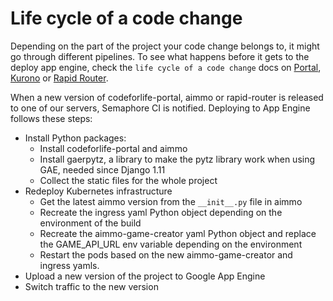 # Life cycle of a code change
Depending on the part of the project your code change belongs to, it might go through different pipelines. To see what happens before it gets to the deploy app engine, check the `life cycle of a code change` docs on [Portal](https://github.com/ocadotechnology/codeforlife-portal/blob/master/docs/life-cycle-of-a-code-change.md), [Kurono](https://github.com/ocadotechnology/aimmo/blob/development/docs/life-cycle-of-a-code-change.md) or [Rapid Router](https://github.com/ocadotechnology/rapid-router/blob/master/docs/life-cycle-of-a-code-change.md).


When a new version of codeforlife-portal, aimmo or rapid-router is released to one of our servers, Semaphore CI is notified. Deploying to App Engine follows these steps:
* Install Python packages:
    * Install codeforlife-portal and aimmo
    * Install gaerpytz, a library to make the pytz library work when using GAE, needed since Django 1.11
    * Collect the static files for the whole project
* Redeploy Kubernetes infrastructure
    * Get the latest aimmo version from the `__init__.py` file in aimmo
    * Recreate the ingress yaml Python object depending on the environment of the build
    * Recreate the aimmo-game-creator yaml Python object and replace the GAME_API_URL env variable depending on the environment
    * Restart the pods based on the new aimmo-game-creator and ingress yamls.
* Upload a new version of the project to Google App Engine
* Switch traffic to the new version
